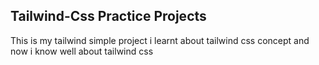 ## Tailwind-Css Practice Projects
This is my tailwind simple project i learnt about tailwind css concept and now i know well about tailwind css 
